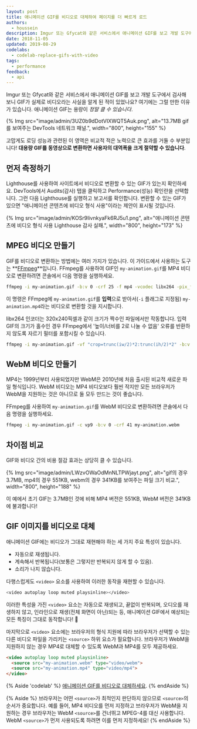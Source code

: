 ```yaml
---
layout: post
title: 애니메이션 GIF를 비디오로 대체하여 페이지를 더 빠르게 로드
authors:
  - houssein
description: Imgur 또는 Gfycat와 같은 서비스에서 애니메이션 GIF를 보고 개발 도구에서 검사해보니 GIF가 실제로 비디오라는 사실을 알게 된 적이 있었나요? 여기에는 그럴 만한 이유가 있습니다. 애니메이션 GIF는 용량이 정말 클 수 있습니다! 대용량 GIF를 동영상으로 변환하면 사용자의 대역폭을 크게 절약할 수 있습니다.
date: 2018-11-05
updated: 2019-08-29
codelabs:
  - codelab-replace-gifs-with-video
tags:
  - performance
feedback:
  - api
---
```


Imgur 또는 Gfycat와 같은 서비스에서 애니메이션 GIF를 보고 개발 도구에서 검사해보니 GIF가 실제로 비디오라는 사실을 알게 된 적이 있었나요? 여기에는 그럴 만한 이유가 있습니다. 애니메이션 GIF는 용량이 *정말 클 수 있습니다*.

{% Img src="image/admin/3UZ0b9dDotVIXWQT5Auk.png", alt="13.7MB gif를 보여주는 DevTools 네트워크 패널.", width="800", height="155" %}

고맙게도 로딩 성능과 관련된 이 영역은 비교적 적은 노력으로 큰 효과를 거둘 수 부분입니다! **대용량 GIF를 동영상으로 변환하면 사용자의 대역폭을 크게 절약할 수 있습니다**.

## 먼저 측정하기

Lighthouse를 사용하여 사이트에서 비디오로 변환할 수 있는 GIF가 있는지 확인하세요. DevTools에서 Audits(감사) 탭을 클릭하고 Performance(성능) 확인란을 선택합니다. 그런 다음 Lighthouse를 실행하고 보고서를 확인합니다. 변환할 수 있는 GIF가 있으면 "애니메이션 콘텐츠에 비디오 형식 사용"이라는 제안이 표시될 것입니다.

{% Img src="image/admin/KOSr9IivnkyaFk6RJ5u1.png", alt="애니메이션 콘텐츠에 비디오 형식 사용 Lighthouse 감사 실패.", width="800", height="173" %}

## MPEG 비디오 만들기

GIF를 비디오로 변환하는 방법에는 여러 가지가 있습니다. 이 가이드에서 사용하는 도구는 **[FFmpeg](https://www.ffmpeg.org/)**입니다. FFmpeg를 사용하여 GIF인 `my-animation.gif`를 MP4 비디오로 변환하려면 콘솔에서 다음 명령을 실행하세요.

```bash
ffmpeg -i my-animation.gif -b:v 0 -crf 25 -f mp4 -vcodec libx264 -pix_fmt yuv420p my-animation.mp4
```

이 명령은 FFmpeg에 `my-animation.gif`를 **입력**으로 받아서(`-i` 플래그로 지정됨) `my-animation.mp4`라는 비디오로 변환할 것을 지시합니다.

libx264 인코더는 320x240픽셀과 같이 크기가 짝수인 파일에서만 작동합니다. 입력 GIF의 크기가 홀수인 경우 FFmpeg에서 '높이/너비를 2로 나눌 수 없음' 오류를 반환하지 않도록 자르기 필터를 포함시킬 수 있습니다.

```bash
ffmpeg -i my-animation.gif -vf "crop=trunc(iw/2)*2:trunc(ih/2)*2" -b:v 0 -crf 25 -f mp4 -vcodec libx264 -pix_fmt yuv420p my-animation.mp4
```

## WebM 비디오 만들기

MP4는 1999년부터 사용되었지만 WebM은 2010년에 처음 출시된 비교적 새로운 파일 형식입니다. WebM 비디오는 MP4 비디오보다 훨씬 작지만 모든 브라우저가 WebM을 지원하는 것은 아니므로 둘 모두 만드는 것이 좋습니다.

FFmpeg를 사용하여 `my-animation.gif`를 WebM 비디오로 변환하려면 콘솔에서 다음 명령을 실행하세요.

```bash
ffmpeg -i my-animation.gif -c vp9 -b:v 0 -crf 41 my-animation.webm
```

## 차이점 비교

GIF와 비디오 간의 비용 절감 효과는 상당히 클 수 있습니다.

{% Img src="image/admin/LWzvOWaOdMnNLTPWjayt.png", alt="gif의 경우 3.7MB, mp4의 경우 551KB, webm의 경우 341KB를 보여주는 파일 크기 비교.", width="800", height="188" %}

이 예에서 초기 GIF는 3.7MB인 것에 비해 MP4 버전은 551KB, WebM 버전은 341KB에 불과합니다!

## GIF 이미지를 비디오로 대체

애니메이션 GIF에는 비디오가 그대로 재현해야 하는 세 가지 주요 특성이 있습니다.

- 자동으로 재생됩니다.
- 계속해서 반복됩니다(보통은 그렇지만 반복되지 않게 할 수 있음).
- 소리가 나지 않습니다.

다행스럽게도 `<video>` 요소를 사용하여 이러한 동작을 재현할 수 있습니다.

```bash
<video autoplay loop muted playsinline></video>
```

이러한 특성을 가진 `<video>` 요소는 자동으로 재생되고, 끝없이 반복되며, 오디오를 재생하지 않고, 인라인으로 재생(전체 화면이 아닌)되는 등, 애니메이션 GIF에서 예상되는 모든 특징이 그대로 동작합니다! 🎉

마지막으로 `<video>` 요소에는 브라우저의 형식 지원에 따라 브라우저가 선택할 수 있는 다른 비디오 파일을 가리키는 `<source>` 하위 요소가 필요합니다. 브라우저가 WebM을 지원하지 않는 경우 MP4로 대체할 수 있도록 WebM과 MP4를 모두 제공하세요.

```html
<video autoplay loop muted playsinline>
  <source src="my-animation.webm" type="video/webm">
  <source src="my-animation.mp4" type="video/mp4">
</video>
```

{% Aside 'codelab' %} [애니메이션 GIF를 비디오로 대체하세요](/codelab-replace-gifs-with-video). {% endAside %}

{% Aside %} 브라우저는 어떤 `<source>`가 최적인지 판단하지 않으므로 `<source>`의 순서가 중요합니다. 예를 들어, MP4 비디오를 먼저 지정하고 브라우저가 WebM을 지원하는 경우 브라우저는 WebM `<source>`를 건너뛰고 MPEG-4를 대신 사용합니다. WebM `<source>`가 먼저 사용되도록 하려면 이를 먼저 지정하세요! {% endAside %}
